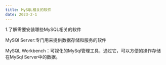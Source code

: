 ```yaml
---
title: MySQL相关的软件
date: 2023-2-1
---
```

1.了解需要安装哪些MySQL相关的软件

MySQl Server:专门用来提供数据存储和服务的软件

MySQL Workbench：可视化的MySql管理工具，通过它，可以方便的操作存储在MySql Server中的数据。
